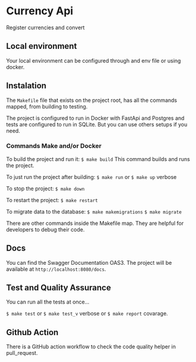 # Currency Api

Register currencies and convert

## Local environment

Your local environment can be configured through and env file or using docker.

## Instalation

The `Makefile` file that exists on the project root, has all the commands mapped, from building to testing.

The project is configured to run in Docker with FastApi and Postgres and tests are configured to run in SQLite. But you can use others setups if you need.

### Commands Make and/or Docker

To build the project and run it:
`$ make build`
This command builds and runs the project.

To just run the project after building:
`$ make run` or `$ make up` verbose

To stop the project:
`$ make down`

To restart the project:
`$ make restart`

To migrate data to the database:
`$ make makemigrations`
`$ make migrate`

There are other commands inside the Makefile map. They are helpful for developers to debug their code.

## Docs

You can find the Swagger Documentation OAS3. The project will be available at `http://localhost:8080/docs`.

## Test and Quality Assurance

You can run all the tests at once...

`$ make test` or `$ make test_v` verbose or `$ make report` covarage.

## Github Action

There is a GitHub action workflow to check the code quality helper in pull_request.
